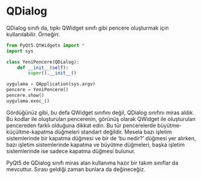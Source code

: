 # QDialog

QDialog sınıfı da, tıpkı QWidget sınıfı gibi pencere oluşturmak için kullanılabilir. Örneğin:

```python
from PyQt5.QtWidgets import *
import sys

class YeniPencere(QDialog):
    def __init__(self):
        super().__init__()

uygulama = QApplication(sys.argv)
pencere = YeniPencere()
pencere.show()
uygulama.exec_()
```

Gördüğünüz gibi, bu defa QWidget sınıfını değil, QDialog sınıfını miras aldık. Bu kodlar ile oluşturulan pencerenin, görünüş olarak QWidget ile oluşturulan pencereden farklı olduğuna dikkat edin. Bu tür pencerelerde büyütme-küçültme-kapatma düğmeleri standart değildir. Mesela bazı işletim sistemlerinde bir kapatma düğmesi ve bir de ‘bu nedir?’ düğmesi yer alırken, bazı işletim sistemlerinde kapatma ve büyütme düğmeleri, başka işletim sistemlerinde ise sadece kapatma düğmesi bulunur.

PyQt5 de QDialog sınıfı miras alan kullanıma hazır bir takım sınıflar da mevcuttur. Sırası geldiği zaman bunlara da değineceğiz.


